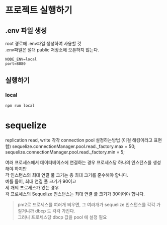 # 프로젝트 실행하기
## .env 파일 생성  
root 경로에 .env파일 생성하여 사용할 것  
.env파일은 절대 public 저장소에 오픈하지 않는다.
```
NODE_ENV=local
port=8080
```
## 실행하기
### local
```shell
npm run local
```

# sequelize
replication read, write 각각 connection pool 설정하는방법 (이걸 해킹이라고 표현함)
sequelize.connectionManager.pool.read._factory.max = 50;  
sequelize.connectionManager.pool.read._factory.min = 5;

여러 프로세스에서 데이터베이스에 연결하는 경우 프로세스당 하나의 인스턴스를 생성해야 하지만  
각 인스턴스의 최대 연결 풀 크기는 총 최대 크기를 준수해야 합니다.  
예를 들어, 최대 연결 풀 크기가 90이고  
세 개의 프로세스가 있는 경우  
각 프로세스의 Sequelize 인스턴스는 최대 연결 풀 크기가 30이어야 합니다.  
> pm2로 프로세스를 여러개 띄우면, 그 여러개가 sequelize 인스턴스를 각각 가질거니까 dbcp 도 각각 가진다.  
그러니 프로세스당 dbcp 값을 pool 에 설정 필요